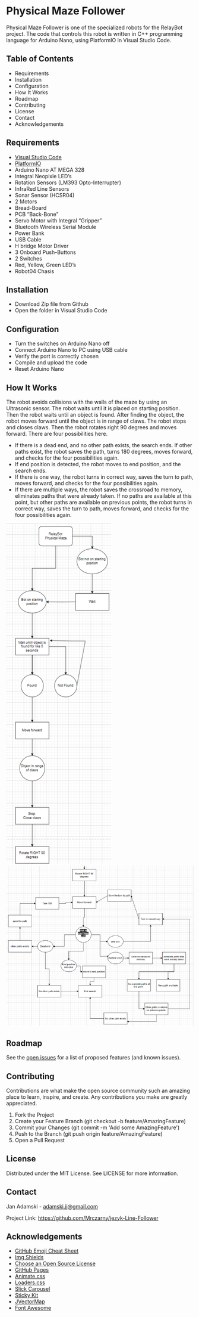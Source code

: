 # Physical Maze Follower

Physical Maze Follower is one of the specialized robots for the RelayBot project. The code that controls this robot is written in C++ programming language for Arduino Nano, using PlatformIO in Visual Studio Code.

## Table of Contents
- Requirements
- Installation
- Configuration
- How It Works
- Roadmap
- Contributing
- License
- Contact
- Acknowledgements

## Requirements
- [Visual Studio Code](https://code.visualstudio.com/download)
- [PlatformIO](https://platformio.org/install/ide?install=vscode)
- Arduino Nano AT MEGA 328 
- Integral Neopixle LED’s 
- Rotation Sensors (LM393 Opto-Interrupter) 
- InfraRed Line Sensors 
- Sonar Sensor (HCSR04) 
- 2 Motors 
- Bread-Board
- PCB “Back-Bone” 
- Servo Motor with Integral “Gripper” 
- Bluetooth Wireless Serial Module 
- Power Bank 
- USB Cable 
- H bridge Motor Driver 
- 3 Onboard Push-Buttons 
- 2 Switches 
- Red, Yellow, Green LED’s 
- Robot04 Chasis 

## Installation
- Download Zip file from Github
- Open the folder in Visual Studio Code

## Configuration
- Turn the switches on Arduino Nano off
- Connect Arduino Nano to PC using USB cable
- Verify the port is correctly chosen
- Compile and upload the code
- Reset Arduino Nano

## How It Works
The robot avoids collisions with the walls of the maze by using an Ultrasonic sensor. The robot waits until it is placed on starting position. Then the robot waits until an object is found. After finding the object, the robot moves forward until the object is in range of claws. The robot stops and closes claws. Then the robot rotates right 90 degrees and moves forward. There are four possibilities here.
- If there is a dead end, and no other path exists, the search ends. If other paths exist, the robot saves the path, turns 180 degrees, moves forward, and checks for the four possibilities again.
- If end position is detected, the robot moves to end position, and the search ends.
- If there is one way, the robot turns in correct way, saves the turn to path, moves forward, and checks for the four possibilities again.
- If there are multiple ways, the robot saves the crossroad to memory, eliminates paths that were already taken. If no paths are available at this point, but other paths are available on previous points, the robot turns in correct way, saves the turn to path, moves forward, and checks for the four possibilities again.

![use case 1](image1.png)
![use case 2](image2.png)

## Roadmap
See the [open issues](https://github.com/Mrczarny/jezyk-Physical-Maze-Follower/issues) for a list of proposed features (and known issues).

## Contributing
Contributions are what make the open source community such an amazing place to learn, inspire, and create. Any contributions you make are greatly appreciated.

1. Fork the Project
2. Create your Feature Branch (git checkout -b feature/AmazingFeature)
3. Commit your Changes (git commit -m 'Add some AmazingFeature')
4. Push to the Branch (git push origin feature/AmazingFeature)
5. Open a Pull Request

## License
Distributed under the MIT License. See LICENSE for more information.

## Contact
Jan Adamski - adamski.jj@gmail.com

Project Link: https://github.com/Mrczarny/jezyk-Line-Follower

## Acknowledgements
- [GitHub Emoji Cheat Sheet](https://www.webfx.com/tools/emoji-cheat-sheet/)
- [Img Shields](https://shields.io)
- [Choose an Open Source License](https://choosealicense.com)
- [GitHub Pages](https://pages.github.com)
- [Animate.css](https://animate.style)
- [Loaders.css](https://connoratherton.com/loaders)
- [Slick Carousel](https://kenwheeler.github.io/slick/)
- [Sticky Kit](https://leafo.net/sticky-kit/)
- [JVectorMap](https://kinkybootsthemusical.com)
- [Font Awesome](https://fontawesome.com)